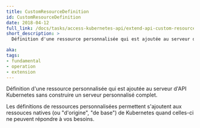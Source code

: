 ```yaml
---
title: CustomResourceDefinition
id: CustomResourceDefinition
date: 2018-04-12
full_link: /docs/tasks/access-kubernetes-api/extend-api-custom-resource-definitions/
short_description: >
  Définition d'une ressource personnalisée qui est ajoutée au serveur d'API Kubernetes sans construire un serveur personnalisé complet.

aka:
tags:
- fundamental
- operation
- extension
---
```

  Définition d'une ressource personnalisée qui est ajoutée au serveur d'API Kubernetes sans construire un serveur personnalisé complet.

<!--more-->

Les définitions de ressources personnalisées permettent s'ajoutent aux ressouces natives (ou "d'origine", "de base") de Kubernetes quand celles-ci ne peuvent répondre à vos besoins.
